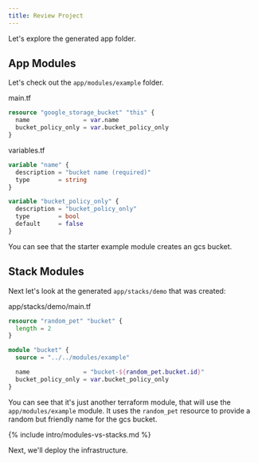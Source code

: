 ```yaml
---
title: Review Project
---
```


Let's explore the generated app folder.

## App Modules

Let's check out the `app/modules/example` folder.

main.tf

```terraform
resource "google_storage_bucket" "this" {
  name               = var.name
  bucket_policy_only = var.bucket_policy_only
}
```

variables.tf

```terraform
variable "name" {
  description = "bucket name (required)"
  type        = string
}

variable "bucket_policy_only" {
  description = "bucket_policy_only"
  type        = bool
  default     = false
}
```

You can see that the starter example module creates an gcs bucket.

## Stack Modules

Next let's look at the generated `app/stacks/demo` that was created:

app/stacks/demo/main.tf

```terraform
resource "random_pet" "bucket" {
  length = 2
}

module "bucket" {
  source = "../../modules/example"

  name               = "bucket-${random_pet.bucket.id}"
  bucket_policy_only = var.bucket_policy_only
}
```

You can see that it's just another terraform module, that will use the `app/modules/example` module. It uses the `random_pet` resource to provide a random but friendly name for the gcs bucket.

{% include intro/modules-vs-stacks.md %}

Next, we'll deploy the infrastructure.
